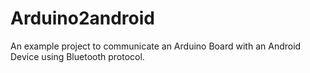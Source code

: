 Arduino2android
===============

An example project to communicate an Arduino Board with an Android Device using Bluetooth protocol.


